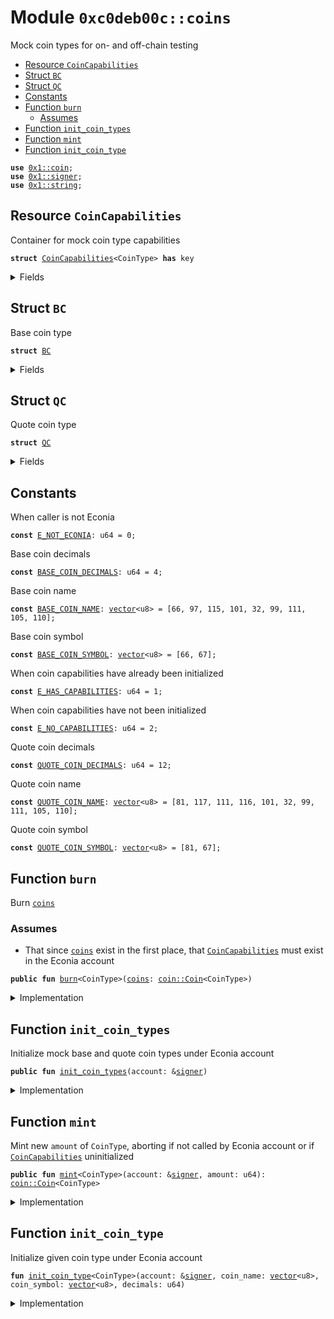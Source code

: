 
<a name="0xc0deb00c_coins"></a>

# Module `0xc0deb00c::coins`

Mock coin types for on- and off-chain testing


-  [Resource `CoinCapabilities`](#0xc0deb00c_coins_CoinCapabilities)
-  [Struct `BC`](#0xc0deb00c_coins_BC)
-  [Struct `QC`](#0xc0deb00c_coins_QC)
-  [Constants](#@Constants_0)
-  [Function `burn`](#0xc0deb00c_coins_burn)
    -  [Assumes](#@Assumes_1)
-  [Function `init_coin_types`](#0xc0deb00c_coins_init_coin_types)
-  [Function `mint`](#0xc0deb00c_coins_mint)
-  [Function `init_coin_type`](#0xc0deb00c_coins_init_coin_type)


<pre><code><b>use</b> <a href="">0x1::coin</a>;
<b>use</b> <a href="">0x1::signer</a>;
<b>use</b> <a href="">0x1::string</a>;
</code></pre>



<a name="0xc0deb00c_coins_CoinCapabilities"></a>

## Resource `CoinCapabilities`

Container for mock coin type capabilities


<pre><code><b>struct</b> <a href="coins.md#0xc0deb00c_coins_CoinCapabilities">CoinCapabilities</a>&lt;CoinType&gt; <b>has</b> key
</code></pre>



<details>
<summary>Fields</summary>


<dl>
<dt>
<code>mint_capability: <a href="_MintCapability">coin::MintCapability</a>&lt;CoinType&gt;</code>
</dt>
<dd>

</dd>
<dt>
<code>burn_capability: <a href="_BurnCapability">coin::BurnCapability</a>&lt;CoinType&gt;</code>
</dt>
<dd>

</dd>
</dl>


</details>

<a name="0xc0deb00c_coins_BC"></a>

## Struct `BC`

Base coin type


<pre><code><b>struct</b> <a href="coins.md#0xc0deb00c_coins_BC">BC</a>
</code></pre>



<details>
<summary>Fields</summary>


<dl>
<dt>
<code>dummy_field: bool</code>
</dt>
<dd>

</dd>
</dl>


</details>

<a name="0xc0deb00c_coins_QC"></a>

## Struct `QC`

Quote coin type


<pre><code><b>struct</b> <a href="coins.md#0xc0deb00c_coins_QC">QC</a>
</code></pre>



<details>
<summary>Fields</summary>


<dl>
<dt>
<code>dummy_field: bool</code>
</dt>
<dd>

</dd>
</dl>


</details>

<a name="@Constants_0"></a>

## Constants


<a name="0xc0deb00c_coins_E_NOT_ECONIA"></a>

When caller is not Econia


<pre><code><b>const</b> <a href="coins.md#0xc0deb00c_coins_E_NOT_ECONIA">E_NOT_ECONIA</a>: u64 = 0;
</code></pre>



<a name="0xc0deb00c_coins_BASE_COIN_DECIMALS"></a>

Base coin decimals


<pre><code><b>const</b> <a href="coins.md#0xc0deb00c_coins_BASE_COIN_DECIMALS">BASE_COIN_DECIMALS</a>: u64 = 4;
</code></pre>



<a name="0xc0deb00c_coins_BASE_COIN_NAME"></a>

Base coin name


<pre><code><b>const</b> <a href="coins.md#0xc0deb00c_coins_BASE_COIN_NAME">BASE_COIN_NAME</a>: <a href="">vector</a>&lt;u8&gt; = [66, 97, 115, 101, 32, 99, 111, 105, 110];
</code></pre>



<a name="0xc0deb00c_coins_BASE_COIN_SYMBOL"></a>

Base coin symbol


<pre><code><b>const</b> <a href="coins.md#0xc0deb00c_coins_BASE_COIN_SYMBOL">BASE_COIN_SYMBOL</a>: <a href="">vector</a>&lt;u8&gt; = [66, 67];
</code></pre>



<a name="0xc0deb00c_coins_E_HAS_CAPABILITIES"></a>

When coin capabilities have already been initialized


<pre><code><b>const</b> <a href="coins.md#0xc0deb00c_coins_E_HAS_CAPABILITIES">E_HAS_CAPABILITIES</a>: u64 = 1;
</code></pre>



<a name="0xc0deb00c_coins_E_NO_CAPABILITIES"></a>

When coin capabilities have not been initialized


<pre><code><b>const</b> <a href="coins.md#0xc0deb00c_coins_E_NO_CAPABILITIES">E_NO_CAPABILITIES</a>: u64 = 2;
</code></pre>



<a name="0xc0deb00c_coins_QUOTE_COIN_DECIMALS"></a>

Quote coin decimals


<pre><code><b>const</b> <a href="coins.md#0xc0deb00c_coins_QUOTE_COIN_DECIMALS">QUOTE_COIN_DECIMALS</a>: u64 = 12;
</code></pre>



<a name="0xc0deb00c_coins_QUOTE_COIN_NAME"></a>

Quote coin name


<pre><code><b>const</b> <a href="coins.md#0xc0deb00c_coins_QUOTE_COIN_NAME">QUOTE_COIN_NAME</a>: <a href="">vector</a>&lt;u8&gt; = [81, 117, 111, 116, 101, 32, 99, 111, 105, 110];
</code></pre>



<a name="0xc0deb00c_coins_QUOTE_COIN_SYMBOL"></a>

Quote coin symbol


<pre><code><b>const</b> <a href="coins.md#0xc0deb00c_coins_QUOTE_COIN_SYMBOL">QUOTE_COIN_SYMBOL</a>: <a href="">vector</a>&lt;u8&gt; = [81, 67];
</code></pre>



<a name="0xc0deb00c_coins_burn"></a>

## Function `burn`

Burn <code><a href="coins.md#0xc0deb00c_coins">coins</a></code>


<a name="@Assumes_1"></a>

### Assumes

* That since <code><a href="coins.md#0xc0deb00c_coins">coins</a></code> exist in the first place, that
<code><a href="coins.md#0xc0deb00c_coins_CoinCapabilities">CoinCapabilities</a></code> must exist in the Econia account


<pre><code><b>public</b> <b>fun</b> <a href="coins.md#0xc0deb00c_coins_burn">burn</a>&lt;CoinType&gt;(<a href="coins.md#0xc0deb00c_coins">coins</a>: <a href="_Coin">coin::Coin</a>&lt;CoinType&gt;)
</code></pre>



<details>
<summary>Implementation</summary>


<pre><code><b>public</b> <b>fun</b> <a href="coins.md#0xc0deb00c_coins_burn">burn</a>&lt;CoinType&gt;(
    <a href="coins.md#0xc0deb00c_coins">coins</a>: <a href="_Coin">coin::Coin</a>&lt;CoinType&gt;
) <b>acquires</b> <a href="coins.md#0xc0deb00c_coins_CoinCapabilities">CoinCapabilities</a> {
    // Borrow immutable reference <b>to</b> burn <a href="capability.md#0xc0deb00c_capability">capability</a>
    <b>let</b> burn_capability = &<b>borrow_global</b>&lt;<a href="coins.md#0xc0deb00c_coins_CoinCapabilities">CoinCapabilities</a>&lt;CoinType&gt;&gt;(
            @econia).burn_capability;
    <a href="_burn">coin::burn</a>&lt;CoinType&gt;(<a href="coins.md#0xc0deb00c_coins">coins</a>, burn_capability); // Burn <a href="coins.md#0xc0deb00c_coins">coins</a>
}
</code></pre>



</details>

<a name="0xc0deb00c_coins_init_coin_types"></a>

## Function `init_coin_types`

Initialize mock base and quote coin types under Econia account


<pre><code><b>public</b> <b>fun</b> <a href="coins.md#0xc0deb00c_coins_init_coin_types">init_coin_types</a>(account: &<a href="">signer</a>)
</code></pre>



<details>
<summary>Implementation</summary>


<pre><code><b>public</b> entry <b>fun</b> <a href="coins.md#0xc0deb00c_coins_init_coin_types">init_coin_types</a>(
    account: &<a href="">signer</a>
) {
    <a href="coins.md#0xc0deb00c_coins_init_coin_type">init_coin_type</a>&lt;<a href="coins.md#0xc0deb00c_coins_BC">BC</a>&gt;(account, <a href="coins.md#0xc0deb00c_coins_BASE_COIN_NAME">BASE_COIN_NAME</a>, <a href="coins.md#0xc0deb00c_coins_BASE_COIN_SYMBOL">BASE_COIN_SYMBOL</a>,
        <a href="coins.md#0xc0deb00c_coins_BASE_COIN_DECIMALS">BASE_COIN_DECIMALS</a>); // Initialize mock base <a href="">coin</a>
    <a href="coins.md#0xc0deb00c_coins_init_coin_type">init_coin_type</a>&lt;<a href="coins.md#0xc0deb00c_coins_QC">QC</a>&gt;(account, <a href="coins.md#0xc0deb00c_coins_QUOTE_COIN_NAME">QUOTE_COIN_NAME</a>, <a href="coins.md#0xc0deb00c_coins_QUOTE_COIN_SYMBOL">QUOTE_COIN_SYMBOL</a>,
        <a href="coins.md#0xc0deb00c_coins_QUOTE_COIN_DECIMALS">QUOTE_COIN_DECIMALS</a>); // Initialize mock quote <a href="">coin</a>
}
</code></pre>



</details>

<a name="0xc0deb00c_coins_mint"></a>

## Function `mint`

Mint new <code>amount</code> of <code>CoinType</code>, aborting if not called by
Econia account or if <code><a href="coins.md#0xc0deb00c_coins_CoinCapabilities">CoinCapabilities</a></code> uninitialized


<pre><code><b>public</b> <b>fun</b> <a href="coins.md#0xc0deb00c_coins_mint">mint</a>&lt;CoinType&gt;(account: &<a href="">signer</a>, amount: u64): <a href="_Coin">coin::Coin</a>&lt;CoinType&gt;
</code></pre>



<details>
<summary>Implementation</summary>


<pre><code><b>public</b> entry <b>fun</b> <a href="coins.md#0xc0deb00c_coins_mint">mint</a>&lt;CoinType&gt;(
    account: &<a href="">signer</a>,
    amount: u64
): <a href="_Coin">coin::Coin</a>&lt;CoinType&gt;
<b>acquires</b> <a href="coins.md#0xc0deb00c_coins_CoinCapabilities">CoinCapabilities</a> {
    // Get account <b>address</b>
    <b>let</b> account_address = address_of(account);
    // Assert caller is Econia
    <b>assert</b>!(account_address == @econia, <a href="coins.md#0xc0deb00c_coins_E_NOT_ECONIA">E_NOT_ECONIA</a>);
    <b>assert</b>!(<b>exists</b>&lt;<a href="coins.md#0xc0deb00c_coins_CoinCapabilities">CoinCapabilities</a>&lt;CoinType&gt;&gt;(account_address),
        <a href="coins.md#0xc0deb00c_coins_E_NO_CAPABILITIES">E_NO_CAPABILITIES</a>); // Assert <a href="">coin</a> capabilities initialized
    // Borrow immutable reference <b>to</b> mint <a href="capability.md#0xc0deb00c_capability">capability</a>
    <b>let</b> mint_capability = &<b>borrow_global</b>&lt;<a href="coins.md#0xc0deb00c_coins_CoinCapabilities">CoinCapabilities</a>&lt;CoinType&gt;&gt;(
            account_address).mint_capability;
    // Mint specified amount
    <a href="_mint">coin::mint</a>&lt;CoinType&gt;(amount, mint_capability)
}
</code></pre>



</details>

<a name="0xc0deb00c_coins_init_coin_type"></a>

## Function `init_coin_type`

Initialize given coin type under Econia account


<pre><code><b>fun</b> <a href="coins.md#0xc0deb00c_coins_init_coin_type">init_coin_type</a>&lt;CoinType&gt;(account: &<a href="">signer</a>, coin_name: <a href="">vector</a>&lt;u8&gt;, coin_symbol: <a href="">vector</a>&lt;u8&gt;, decimals: u64)
</code></pre>



<details>
<summary>Implementation</summary>


<pre><code><b>fun</b> <a href="coins.md#0xc0deb00c_coins_init_coin_type">init_coin_type</a>&lt;CoinType&gt;(
    account: &<a href="">signer</a>,
    coin_name: <a href="">vector</a>&lt;u8&gt;,
    coin_symbol: <a href="">vector</a>&lt;u8&gt;,
    decimals: u64,
) {
    // Assert caller is Econia
    <b>assert</b>!(address_of(account) == @econia, <a href="coins.md#0xc0deb00c_coins_E_NOT_ECONIA">E_NOT_ECONIA</a>);
    // Assert Econia does not already have <a href="">coin</a> capabilities stored
    <b>assert</b>!(!<b>exists</b>&lt;<a href="coins.md#0xc0deb00c_coins_CoinCapabilities">CoinCapabilities</a>&lt;CoinType&gt;&gt;(@econia),
        <a href="coins.md#0xc0deb00c_coins_E_HAS_CAPABILITIES">E_HAS_CAPABILITIES</a>);
    // Initialize <a href="">coin</a>, storing capabilities
    <b>let</b> (mint_capability, burn_capability) = <a href="_initialize">coin::initialize</a>&lt;CoinType&gt;(
        account, utf8(coin_name), utf8(coin_symbol), decimals, <b>false</b>);
    // Store capabilities under Econia account
    <b>move_to</b>&lt;<a href="coins.md#0xc0deb00c_coins_CoinCapabilities">CoinCapabilities</a>&lt;CoinType&gt;&gt;(account,
        <a href="coins.md#0xc0deb00c_coins_CoinCapabilities">CoinCapabilities</a>&lt;CoinType&gt;{mint_capability, burn_capability});
}
</code></pre>



</details>
